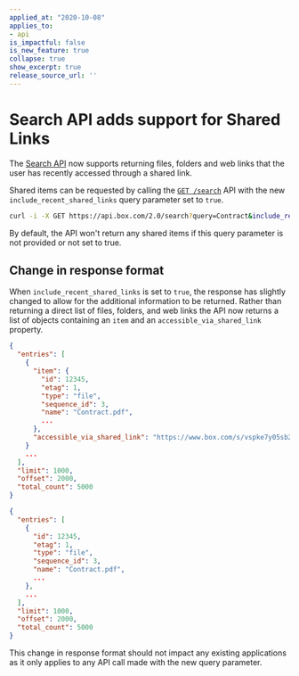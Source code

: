 ```yaml
---
applied_at: "2020-10-08"
applies_to: 
- api
is_impactful: false
is_new_feature: true
collapse: true
show_excerpt: true
release_source_url: ''
---
```


# Search API adds support for Shared Links

The [Search API][endpoint] now supports returning files, 
folders and web links that the user has recently accessed
through a shared link.

Shared items can be requested by calling the 
[`GET /search`][endpoint] API with the new 
`include_recent_shared_links` query parameter set to `true`.

```sh
curl -i -X GET https://api.box.com/2.0/search?query=Contract&include_recent_shared_link=true
```

By default, the API won't return any shared items if this
query parameter is not provided or not set to true.


## Change in response format

When `include_recent_shared_links` is set to `true`, the
response has slightly changed to allow for the additional
information to be returned. Rather than returning a direct list
of files, folders, and web links the API now returns a list of
objects containing an `item` and an `accessible_via_shared_link`
property.

<!-- more -->

<Tabs>
  <Tab title='With shared link results'>

```json
{
  "entries": [
    {
      "item": {
        "id": 12345,
        "etag": 1,
        "type": "file",
        "sequence_id": 3,
        "name": "Contract.pdf",
        ...
      },
      "accessible_via_shared_link": "https://www.box.com/s/vspke7y05sb214wjokpk"
    }
    ...
  ],
  "limit": 1000,
  "offset": 2000,
  "total_count": 5000
}
```

  </Tab>
  <Tab title='Without'>

```json
{
  "entries": [
    {
      "id": 12345,
      "etag": 1,
      "type": "file",
      "sequence_id": 3,
      "name": "Contract.pdf",
      ...
    },
    ...
  ],
  "limit": 1000,
  "offset": 2000,
  "total_count": 5000
}
```

  </Tab>
</Tabs>

This change in response format should not impact any existing applications
as it only applies to any API call made with the new query parameter. 

[endpoint]: e://get_search
